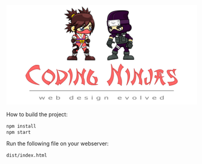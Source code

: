 ![Coding Ninjas](https://github.com/christopherstock/coding-ninjas/raw/master/dist/res/image/promo/promo.jpg)

How to build the project:
```
npm install
npm start
```

Run the following file on your webserver: 
```
dist/index.html
```
